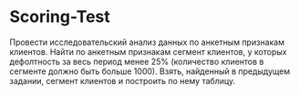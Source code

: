 # Scoring-Test
Провести исследовательский анализ данных по анкетным признакам клиентов. Найти по анкетным признакам сегмент клиентов, у которых дефолтность за весь период менее 25% (количество клиентов в сегменте должно быть больше 1000). Взять, найденный в предыдущем задании, сегмент клиентов и построить по нему таблицу.
